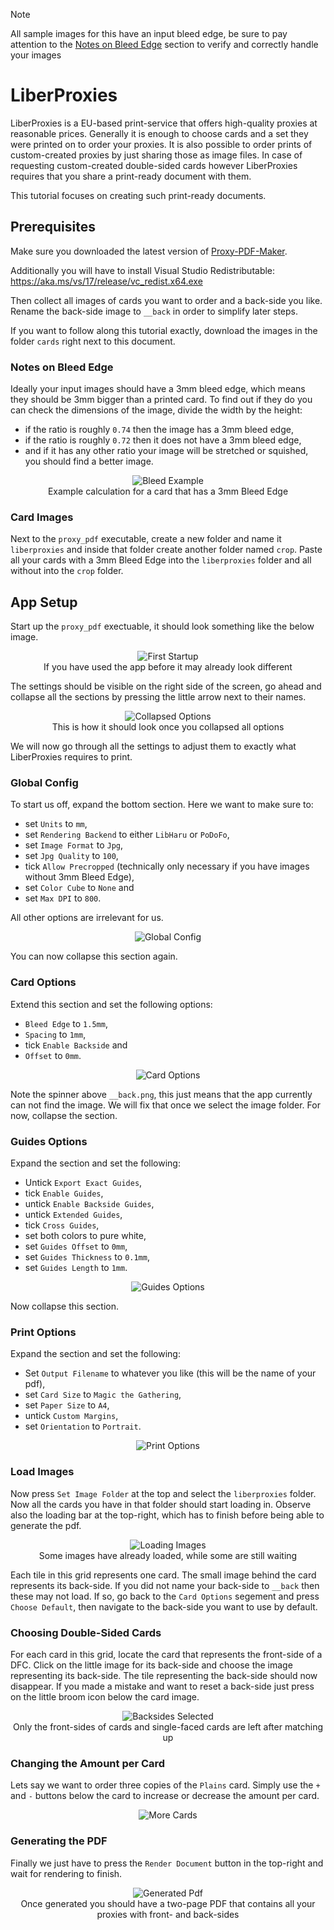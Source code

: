 > [!NOTE]
> All sample images for this have an input bleed edge, be sure to pay attention to the [Notes on Bleed Edge](#notes-on-bleed-edge) section to verify and correctly handle your images

# LiberProxies

LiberProxies is a EU-based print-service that offers high-quality proxies at reasonable prices. Generally it is enough to choose cards and a set they were printed on to order your proxies. It is also possible to order prints of custom-created proxies by just sharing those as image files. In case of requesting custom-created double-sided cards however LiberProxies requires that you share a print-ready document with them.

This tutorial focuses on creating such print-ready documents.

## Prerequisites
Make sure you downloaded the latest version of [Proxy-PDF-Maker](https://github.com/Malacath-92/Proxy-PDF-Maker/releases).

Additionally you will have to install Visual Studio Redistributable: https://aka.ms/vs/17/release/vc_redist.x64.exe

Then collect all images of cards you want to order and a back-side you like. Rename the back-side image to `__back` in order to simplify later steps.

If you want to follow along this tutorial exactly, download the images in the folder `cards` right next to this document.

### Notes on Bleed Edge
Ideally your input images should have a 3mm bleed edge, which means they should be 3mm bigger than a printed card. To find out if they do you can check the dimensions of the image, divide the width by the height:
- if the ratio is roughly `0.74` then the image has a 3mm bleed edge,
-  if the ratio is roughly `0.72` then it does not have a 3mm bleed edge,
- and if it has any other ratio your image will be stretched or squished, you should find a better image.

<p align="center">
    <img src="./images/bleed_example.png" alt="Bleed Example"/>
    <br>
    Example calculation for a card that has a 3mm Bleed Edge
</p>

### Card Images

Next to the `proxy_pdf` executable, create a new folder and name it `liberproxies` and inside that folder create another folder named `crop`. Paste all your cards with a 3mm Bleed Edge into the `liberproxies` folder and all without into the `crop` folder.

## App Setup

Start up the `proxy_pdf` exectuable, it should look something like the below image.

<p align="center">
    <img src="./images/first_startup.png" alt="First Startup"/>
    <br>
    If you have used the app before it may already look different
</p>

The settings should be visible on the right side of the screen, go ahead and collapse all the sections by pressing the little arrow next to their names.

<p align="center">
    <img src="./images/options_collapsed.png" alt="Collapsed Options"/>
    <br>
    This is how it should look once you collapsed all options
</p>

We will now go through all the settings to adjust them to exactly what LiberProxies requires to print.

### Global Config

To start us off, expand the bottom section. Here we want to make sure to:
- set `Units` to `mm`,
- set `Rendering Backend` to either `LibHaru` or `PoDoFo`,
- set `Image Format` to `Jpg`,
- set `Jpg Quality` to `100`,
- tick `Allow Precropped` (technically only necessary if you have images without 3mm Bleed Edge),
- set `Color Cube` to `None` and
- set `Max DPI` to `800`.

All other options are irrelevant for us.

<p align="center">
    <img src="./images/options_global.png" alt="Global Config"/>
</p>

You can now collapse this section again.

### Card Options

Extend this section and set the following options:
- `Bleed Edge` to `1.5mm`,
- `Spacing` to `1mm`,
- tick `Enable Backside` and
- `Offset` to `0mm`.

<p align="center">
    <img src="./images/options_card.png" alt="Card Options"/>
</p>

Note the spinner above `__back.png`, this just means that the app currently can not find the image. We will fix that once we select the image folder. For now, collapse the section.

### Guides Options

Expand the section and set the following:
- Untick `Export Exact Guides`,
- tick `Enable Guides`,
- untick `Enable Backside Guides`,
- untick `Extended Guides`,
- tick `Cross Guides`,
- set both colors to pure white,
- set `Guides Offset` to `0mm`,
- set `Guides Thickness` to `0.1mm`,
- set `Guides Length` to `1mm`.

<p align="center">
    <img src="./images/options_guides.png" alt="Guides Options"/>
</p>

Now collapse this section.

### Print Options

Expand the section and set the following:
- Set `Output Filename` to whatever you like (this will be the name of your pdf),
- set `Card Size` to `Magic the Gathering`,
- set `Paper Size` to `A4`,
- untick `Custom Margins`,
- set `Orientation` to `Portrait`.

<p align="center">
    <img src="./images/options_print.png" alt="Print Options"/>
</p>

### Load Images

Now press `Set Image Folder` at the top and select the `liberproxies` folder. Now all the cards you have in that folder should start loading in. Observe also the loading bar at the top-right, which has to finish before being able to generate the pdf.

<p align="center">
    <img src="./images/with_images.png" alt="Loading Images"/>
    <br>
    Some images have already loaded, while some are still waiting
</p>

Each tile in this grid represents one card. The small image behind the card represents its back-side. If you did not name your back-side to `__back` then these may not load. If so, go back to the `Card Options` segement and press `Choose Default`, then navigate to the back-side you want to use by default.

### Choosing Double-Sided Cards

For each card in this grid, locate the card that represents the front-side of a DFC. Click on the little image for its back-side and choose the image representing its back-side. The tile representing the back-side should now disappear. If you made a mistake and want to reset a back-side just press on the little broom icon below the card image.

<p align="center">
    <img src="./images/backsides_selected.png" alt="Backsides Selected"/>
    <br>
    Only the front-sides of cards and single-faced cards are left after matching up
</p>

### Changing the Amount per Card

Lets say we want to order three copies of the `Plains` card. Simply use the `+` and `-` buttons below the card to increase or decrease the amount per card.

<p align="center">
    <img src="./images/more_cards.png" alt="More Cards"/>
</p>

### Generating the PDF

Finally we just have to press the `Render Document` button in the top-right and wait for rendering to finish.

<p align="center">
    <img src="./images/generated_pdf.png" alt="Generated Pdf"/>
    <br>
    Once generated you should have a two-page PDF that contains all your proxies with front- and back-sides
</p>
